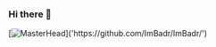 ### Hi there 👋

[![MasterHead]('https://images.unsplash.com/photo-1613169620329-6785c004d900?q=80&w=2070&auto=format&fit=crop&ixlib=rb-4.0.3&ixid=M3wxMjA3fDB8MHxwaG90by1wYWdlfHx8fGVufDB8fHx8fA%3D%3D')]('https://github.com/ImBadr/ImBadr/')
